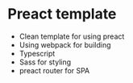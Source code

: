 # Preact template

- Clean template for using preact
- Using webpack for building
- Typescript
- Sass for styling
- preact router for SPA